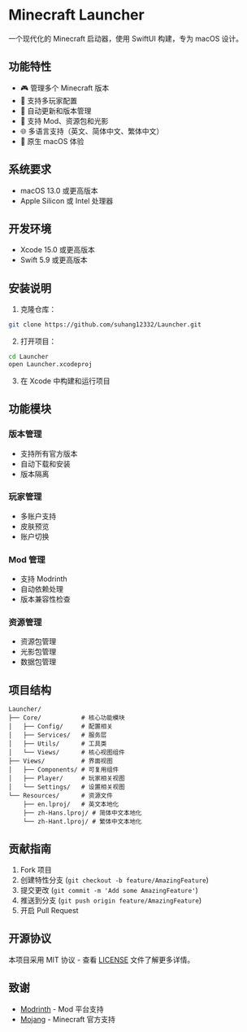 # Minecraft Launcher

一个现代化的 Minecraft 启动器，使用 SwiftUI 构建，专为 macOS 设计。

## 功能特性

- 🎮 管理多个 Minecraft 版本
- 👥 支持多玩家配置
- 🔄 自动更新和版本管理
- 🎨 支持 Mod、资源包和光影
- 🌐 多语言支持（英文、简体中文、繁体中文）
- 🎯 原生 macOS 体验

## 系统要求

- macOS 13.0 或更高版本
- Apple Silicon 或 Intel 处理器

## 开发环境

- Xcode 15.0 或更高版本
- Swift 5.9 或更高版本

## 安装说明

1. 克隆仓库：
```bash
git clone https://github.com/suhang12332/Launcher.git
```

2. 打开项目：
```bash
cd Launcher
open Launcher.xcodeproj
```

3. 在 Xcode 中构建和运行项目

## 功能模块

### 版本管理
- 支持所有官方版本
- 自动下载和安装
- 版本隔离

### 玩家管理
- 多账户支持
- 皮肤预览
- 账户切换

### Mod 管理
- 支持 Modrinth
- 自动依赖处理
- 版本兼容性检查

### 资源管理
- 资源包管理
- 光影包管理
- 数据包管理

## 项目结构

```
Launcher/
├── Core/           # 核心功能模块
│   ├── Config/     # 配置相关
│   ├── Services/   # 服务层
│   ├── Utils/      # 工具类
│   └── Views/      # 核心视图组件
├── Views/          # 界面视图
│   ├── Components/ # 可复用组件
│   ├── Player/     # 玩家相关视图
│   └── Settings/   # 设置相关视图
└── Resources/      # 资源文件
    ├── en.lproj/   # 英文本地化
    ├── zh-Hans.lproj/ # 简体中文本地化
    └── zh-Hant.lproj/ # 繁体中文本地化
```

## 贡献指南

1. Fork 项目
2. 创建特性分支 (`git checkout -b feature/AmazingFeature`)
3. 提交更改 (`git commit -m 'Add some AmazingFeature'`)
4. 推送到分支 (`git push origin feature/AmazingFeature`)
5. 开启 Pull Request

## 开源协议

本项目采用 MIT 协议 - 查看 [LICENSE](LICENSE) 文件了解更多详情。

## 致谢

- [Modrinth](https://modrinth.com/) - Mod 平台支持
- [Mojang](https://www.mojang.com/) - Minecraft 官方支持
